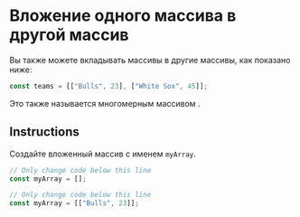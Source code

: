 # Вложение одного массива в другой массив
Вы также можете вкладывать массивы в другие массивы, как показано ниже:
```javascript
const teams = [["Bulls", 23], ["White Sox", 45]];
```
Это также называется многомерным массивом .
## Instructions
Создайте вложенный массив с именем `myArray`.
```javascript
// Only change code below this line
const myArray = [];

// Only change code below this line
const myArray = [["Bulls", 23]];
```
